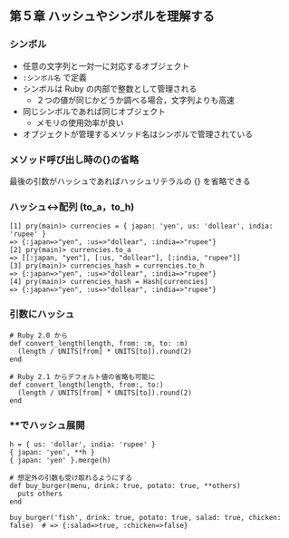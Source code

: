 ## 第５章 ハッシュやシンボルを理解する

### シンボル
- 任意の文字列と一対一に対応するオブジェクト
- ```:シンボル名``` で定義
- シンボルは Ruby の内部で整数として管理される
  - ２つの値が同じかどうか調べる場合，文字列よりも高速
- 同じシンボルであれば同じオブジェクト
  - メモリの使用効率が良い
- オブジェクトが管理するメソッド名はシンボルで管理されている

### メソッド呼び出し時の{}の省略

最後の引数がハッシュであればハッシュリテラルの {} を省略できる

### ハッシュ↔配列 (to_a，to_h)

```
[1] pry(main)> currencies = { japan: 'yen', us: 'dollear', india: 'rupee' }
=> {:japan=>"yen", :us=>"dollear", :india=>"rupee"}
[2] pry(main)> currencies.to_a
=> [[:japan, "yen"], [:us, "dollear"], [:india, "rupee"]]
[3] pry(main)> currencies_hash = currencies.to_h
=> {:japan=>"yen", :us=>"dollear", :india=>"rupee"}
[4] pry(main)> currencies_hash = Hash[currencies]
=> {:japan=>"yen", :us=>"dollear", :india=>"rupee"}
```

### 引数にハッシュ
```
# Ruby 2.0 から
def convert_length(length, from: :m, to: :m)
  (length / UNITS[from] * UNITS[to]).round(2)
end

# Ruby 2.1 からデフォルト値の省略も可能に
def convert_length(length, from:, to:)
  (length / UNITS[from] * UNITS[to]).round(2)
end
```

### **でハッシュ展開

```
h = { us: 'dollar', india: 'rupee' }
{ japan: 'yen', **h }
{ japan: 'yen' }.merge(h)

# 想定外の引数も受け取れるようにする
def buy_burger(menu, drink: true, potato: true, **others)
  puts others
end

buy_burger('fish', drink: true, potato: true, salad: true, chicken: false)  # => {:salad=>true, :chicken=>false}
```


